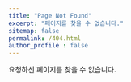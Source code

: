 ```yaml
---
title: "Page Not Found"
excerpt: "페이지를 찾을 수 없습니다."
sitemap: false
permalink: /404.html
author_profile : false
---
```


요청하신 페이지를 찾을 수 없습니다.

<script>
  var GOOG_FIXURL_LANG = 'en';
  var GOOG_FIXURL_SITE = 'https://devinlife.com'
</script>
<script src="https://linkhelp.clients.google.com/tbproxy/lh/wm/fixurl.js">
</script